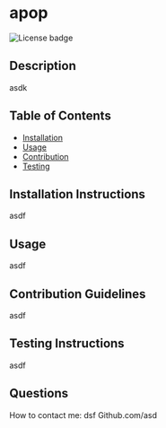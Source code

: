 
# apop
![License badge](https://img.shields.io/badge/license-MIT-green)

## Description
asdk

## Table of Contents

* [Installation](#installation)
* [Usage](#usage)
* [Contribution](#contribution)
* [Testing](#testing)

## Installation Instructions
asdf

## Usage
asdf

## Contribution Guidelines
asdf

## Testing Instructions
asdf

## Questions
How to contact me:
dsf
Github.com/asd
